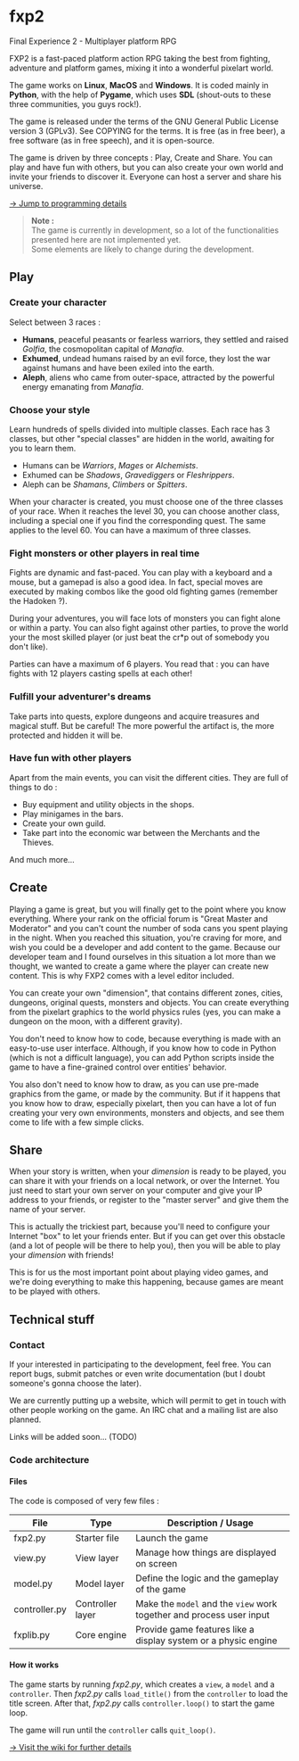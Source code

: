 fxp2
====

Final Experience 2 - Multiplayer platform RPG

FXP2 is a fast-paced platform action RPG taking the best from fighting, adventure and platform games, mixing it into a wonderful pixelart world.

The game works on **Linux**, **MacOS** and **Windows**. It is coded mainly in **Python**, with the help of **Pygame**, which uses **SDL** (shout-outs to these three communities, you guys rock!).

The game is released under the terms of the GNU General Public License version 3 (GPLv3). See COPYING for the terms. It is free (as in free beer), a free software (as in free speech), and it is open-source.
 
The game is driven by three concepts : Play, Create and Share.
You can play and have fun with others, but you can also create your own world and invite your friends to discover it. 
Everyone can host a server and share his universe.

[→ Jump to programming details](#technical-stuff)

> **Note :**  
> The game is currently in development, so a lot of the functionalities presented here are not implemented yet.  
> Some elements are likely to change during the development.

Play
----

### Create your character

Select between 3 races :
 - **Humans**, peaceful peasants or fearless warriors, they settled and raised *Golfia*, the cosmopolitan capital of *Manafia*.
 - **Exhumed**, undead humans raised by an evil force, they lost the war against humans and have been exiled into the earth.
 - **Aleph**, aliens who came from outer-space, attracted by the powerful energy emanating from *Manafia*.

### Choose your style

Learn hundreds of spells divided into multiple classes.
Each race has 3 classes, but other "special classes" are hidden in the world, awaiting for you to learn them.
 - Humans can be *Warriors*, *Mages* or *Alchemists*.
 - Exhumed can be *Shadows*, *Gravediggers* or *Fleshrippers*.
 - Aleph can be *Shamans*, *Climbers* or *Spitters*.
 
When your character is created, you must choose one of the three classes of your race.
When it reaches the level 30, you can choose another class, including a special one if you find the corresponding quest.
The same applies to the level 60.
You can have a maximum of three classes.

### Fight monsters or other players in real time

Fights are dynamic and fast-paced. You can play with a keyboard and a mouse, but a gamepad is also a good idea.
In fact, special moves are executed by making combos like the good old fighting games (remember the Hadoken ?).
 
During your adventures, you will face lots of monsters you can fight alone or within a party.
You can also fight against other parties, to prove the world your the most skilled player (or just beat the cr\*p out of somebody you don't like).
 
Parties can have a maximum of 6 players. You read that : you can have fights with 12 players casting spells at each other!

### Fulfill your adventurer's dreams

Take parts into quests, explore dungeons and acquire treasures and magical stuff.
But be careful! The more powerful the artifact is, the more protected and hidden it will be.

### Have fun with other players

Apart from the main events, you can visit the different cities. They are full of things to do :
 - Buy equipment and utility objects in the shops.
 - Play minigames in the bars.
 - Create your own guild.
 - Take part into the economic war between the Merchants and the Thieves.
 
And much more...

Create
------

Playing a game is great, but you will finally get to the point where you know everything. Where your rank on the official forum is "Great Master and Moderator" and you can't count the number of soda cans you spent playing in the night.
When you reached this situation, you're craving for more, and wish you could be a developer and add content to the game.
Because our developer team and I found ourselves in this situation a lot more than we thought, we wanted to create a game where the player can create new content.
This is why FXP2 comes with a level editor included.
 
You can create your own "dimension", that contains different zones, cities, dungeons, original quests, monsters and objects.
You can create everything from the pixelart graphics to the world physics rules (yes, you can make a dungeon on the moon, with a different gravity).

You don't need to know how to code, because everything is made with an easy-to-use user interface.
Although, if you know how to code in Python (which is not a difficult language), you can add Python scripts inside the game to have a fine-grained control over entities' behavior.

You also don't need to know how to draw, as you can use pre-made graphics from the game, or made by the community.
But if it happens that you know how to draw, especially pixelart, then you can have a lot of fun creating your very own environments, monsters and objects, and see them come to life with a few simple clicks.

Share
-----

When your story is written, when your *dimension* is ready to be played, you can share it with your friends on a local network, or over the Internet.
You just need to start your own server on your computer and give your IP address to your friends, or register to the "master server" and give them the name of your server.
 
This is actually the trickiest part, because you'll need to configure your Internet "box" to let your friends enter.
But if you can get over this obstacle (and a lot of people will be there to help you), then you will be able to play your *dimension* with friends!
 
This is for us the most important point about playing video games, and we're doing everything to make this happening, because games are meant to be played with others.

Technical stuff
---------------

### Contact

If your interested in participating to the development, feel free.
You can report bugs, submit patches or even write documentation (but I doubt someone's gonna choose the later).
 
We are currently putting up a website, which will permit to get in touch with other people working on the game.
An IRC chat and a mailing list are also planned.

Links will be added soon... (TODO)

### Code architecture

#### Files

The code is composed of very few files :

| File          |Type              | Description / Usage                                                  |
|---------------|------------------|----------------------------------------------------------------------|
| fxp2.py       | Starter file     | Launch the game                                                      |
| view.py       | View layer       | Manage how things are displayed on screen                            |
| model.py      | Model layer      | Define the logic and the gameplay of the game                        |
| controller.py | Controller layer | Make the `model` and the `view` work together and process user input |
| fxplib.py     | Core engine      | Provide game features like a display system or a physic engine       |

#### How it works

The game starts by running *fxp2.py*, which creates a `view`, a `model` and a `controller`.
Then *fxp2.py* calls `load_title()` from the `controller` to load the title screen.
After that, *fxp2.py* calls `controller.loop()` to start the game loop.

The game will run until the `controller` calls `quit_loop()`.

[→ Visit the wiki for further details](https://github.com/euhmeuh/fxp2/wiki)
